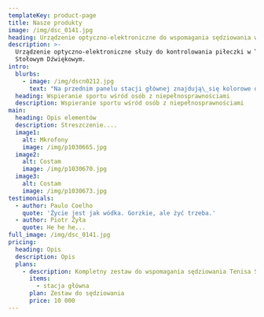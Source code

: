 ```yaml
---
templateKey: product-page
title: Nasze produkty
image: /img/dsc_0141.jpg
heading: Urządzenie optyczno-elektroniczne do wspomagania sędziowania w TSD
description: >-
  Urządzenie optyczno-elektroniczne służy do kontrolowania piłeczki w Tenisie
  Stołowym Dźwiękowym.
intro:
  blurbs:
    - image: /img/dscn0212.jpg
      text: "Na przednim panelu stacji głównej znajdują\_się kolorowe diody sygnalizacyjne zapalane odpowiednio do ilości uderzeń piłki po danej stronie stołu."
  heading: Wspieranie sportu wśród osób z niepełnosprawnościami
  description: Wspieranie sportu wśród osób z niepełnosprawnościami
main:
  heading: Opis elementów
  description: Streszczenie....
  image1:
    alt: Mkrofony
    image: /img/p1030665.jpg
  image2:
    alt: Costam
    image: /img/p1030670.jpg
  image3:
    alt: Costam
    image: /img/p1030673.jpg
testimonials:
  - author: Paulo Coelho
    quote: 'Życie jest jak wódka. Gorzkie, ale żyć trzeba.'
  - author: Piotr Żyła
    quote: He he he...
full_image: /img/dsc_0141.jpg
pricing:
  heading: Opis
  description: Opis
  plans:
    - description: Kompletny zestaw do wspomagania sędziowania Tenisa Stołowego Dźwiękowego
      items:
        - stacja główna
      plan: Zestaw do sędziowania
      price: 10 000
---
```


